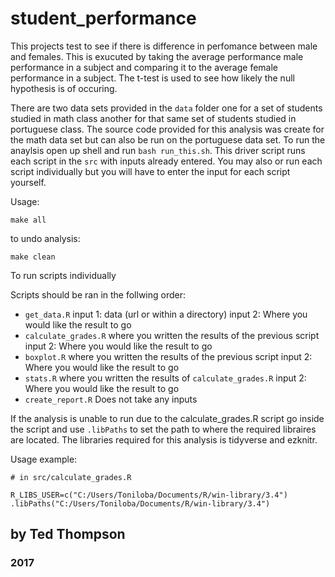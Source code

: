 # student_performance

This projects test to see if there is difference in perfomance between male and females. This is exucuted by taking the average performance male performance in a subject and comparing it to the average female performance in a subject. The t-test is used to see how likely the null hypothesis is of occuring.

There are two data sets provided in the `data` folder one for a set of students studied in math class another for that same set of students studied in portuguese class. The source code provided for this analysis was create for the math data set but can also be run on the portuguese data set. To run the anaylsis open up shell and run `bash run_this.sh`. This driver script runs each script in the `src` with inputs already entered. You may also or run each script individually but you will have to enter the input for each script yourself.

Usage:

```
make all
```
to undo analysis:

```
make clean
```

To run scripts individually

Scripts should be ran in the follwing order: 
* `get_data.R` input 1: data (url or within a directory)  input 2: Where you would like the result to go 
* `calculate_grades.R` where you written the results of the previous script   input 2: Where you would like the result to go
* `boxplot.R` where you written the results of the previous script   input 2: Where you would like the result to go
* `stats.R` where you written the results of `calculate_grades.R`   input 2: Where you would like the result to go 
* `create_report.R` Does not take any inputs

If the analysis is unable to run due to the calculate_grades.R script go inside the script and use `.libPaths` to set the path to where the required libraires are located.
The libraries required for this analysis is tidyverse and ezknitr.

Usage example:

```
# in src/calculate_grades.R

R_LIBS_USER=c("C:/Users/Toniloba/Documents/R/win-library/3.4")
.libPaths("C:/Users/Toniloba/Documents/R/win-library/3.4")
```
## by Ted Thompson

### 2017
